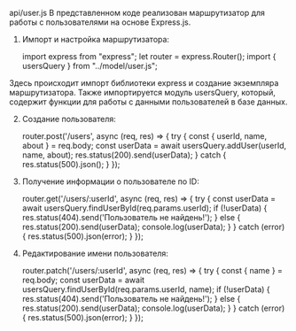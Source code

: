 api/user.js
В представленном коде реализован маршрутизатор для работы с пользователями на основе Express.js.
1. Импорт и настройка маршрутизатора:

   import express from "express";
   let router = express.Router();
   import { usersQuery } from "../model/user.js";
   
Здесь происходит импорт библиотеки express и создание экземпляра маршрутизатора. Также импортируется модуль usersQuery, который, содержит функции для работы с данными пользователей в базе данных.

2. Создание пользователя:

   router.post('/users', async (req, res) => {
       try {
           const { userId, name, about } = req.body;
           const userData = await usersQuery.addUser(userId, name, about);
           res.status(200).send(userData);
       } catch {
           res.status(500).json();
       }
   });
   
3. Получение информации о пользователе по ID:

   router.get('/users/:userId', async (req, res) => {
       try {
           const userData = await usersQuery.findUserById(req.params.userId);
           if (!userData) {
               res.status(404).send('Пользователь не найдень!');
           } else {
               res.status(200).send(userData);
               console.log(userData);
           }
       } catch (error) {
           res.status(500).json(error);
       }
   });

4. Редактирование имени пользователя:

      router.patch('/users/:userId', async (req, res) => {
       try {
           const { name } = req.body;
           const userData = await usersQuery.findUserById(req.params.userId, name);
           if (!userData) {
               res.status(404).send('Пользователь не найдень!');
           } else {
               res.status(200).send(userData);
               console.log(userData);
           }
       } catch (error) {
           res.status(500).json(error);
       }
   });
   

